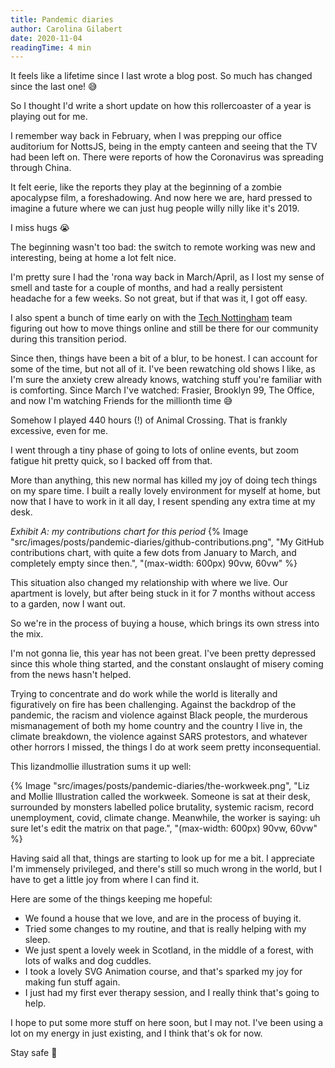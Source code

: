 ```yaml
---
title: Pandemic diaries
author: Carolina Gilabert
date: 2020-11-04
readingTime: 4 min
---
```


It feels like a lifetime since I last wrote a blog post. So much has changed since the last one! 😅

So I thought I'd write a short update on how this rollercoaster of a year is playing out for me.

I remember way back in February, when I was prepping our office auditorium for NottsJS, being in the empty canteen and seeing that the TV had been left on. There were reports of how the Coronavirus was spreading through China.

It felt eerie, like the reports they play at the beginning of a zombie apocalypse film, a foreshadowing. And now here we are, hard pressed to imagine a future where we can just hug people willy nilly like it's 2019.

I miss hugs 😭

The beginning wasn't too bad: the switch to remote working was new and interesting, being at home a lot felt nice.

I'm pretty sure I had the 'rona way back in March/April, as I lost my sense of smell and taste for a couple of months, and had a really persistent headache for a few weeks. So not great, but if that was it, I got off easy.

I also spent a bunch of time early on with the [Tech Nottingham](https://technottingham.com) team figuring out how to move things online and still be there for our community during this transition period.

Since then, things have been a bit of a blur, to be honest. I can account for some of the time, but not all of it. I've been rewatching old shows I like, as I'm sure the anxiety crew already knows, watching stuff you're familiar with is comforting. Since March I've watched: Frasier, Brooklyn 99, The Office, and now I'm watching Friends for the millionth time 😅

Somehow I played 440 hours (!) of Animal Crossing. That is frankly excessive, even for me.

I went through a tiny phase of going to lots of online events, but zoom fatigue hit pretty quick, so I backed off from that.

More than anything, this new normal has killed my joy of doing tech things on my spare time. I built a really lovely environment for myself at home, but now that I have to work in it all day, I resent spending any extra time at my desk.

_Exhibit A: my contributions chart for this period_
{% Image "src/images/posts/pandemic-diaries/github-contributions.png", "My GitHub contributions chart, with quite a few dots from January to March, and completely empty since then.", "(max-width: 600px) 90vw, 60vw" %}

This situation also changed my relationship with where we live. Our apartment is lovely, but after being stuck in it for 7 months without access to a garden, now I want out. 

So we're in the process of buying a house, which brings its own stress into the mix.

I'm not gonna lie, this year has not been great. I've been pretty depressed since this whole thing started, and the constant onslaught of misery coming from the news hasn't helped.

Trying to concentrate and do work while the world is literally and figuratively on fire has been challenging. Against the backdrop of the pandemic, the racism and violence against Black people, the murderous mismanagement of both my home country and the country I live in, the climate breakdown, the violence against SARS protestors, and whatever other horrors I missed, the things I do at work seem pretty inconsequential.

This lizandmollie illustration sums it up well:

{% Image "src/images/posts/pandemic-diaries/the-workweek.png", "Liz and Mollie Illustration called the workweek. Someone is sat at their desk, surrounded by monsters labelled police brutality, systemic racism, record unemployment, covid, climate change. Meanwhile, the worker is saying: uh sure let's edit the matrix on that page.", "(max-width: 600px) 90vw, 60vw" %}

Having said all that, things are starting to look up for me a bit. I appreciate I'm immensely privileged, and there's still so much wrong in the world, but I have to get a little joy from where I can find it.

Here are some of the things keeping me hopeful:

- We found a house that we love, and are in the process of buying it.
- Tried some changes to my routine, and that is really helping with my sleep.
- We just spent a lovely week in Scotland, in the middle of a forest, with lots of walks and dog cuddles.
- I took a lovely SVG Animation course, and that's sparked my joy for making fun stuff again.
- I just had my first ever therapy session, and I really think that's going to help.

I hope to put some more stuff on here soon, but I may not. I've been using a lot on my energy in just existing, and I think that's ok for now.

Stay safe 💛